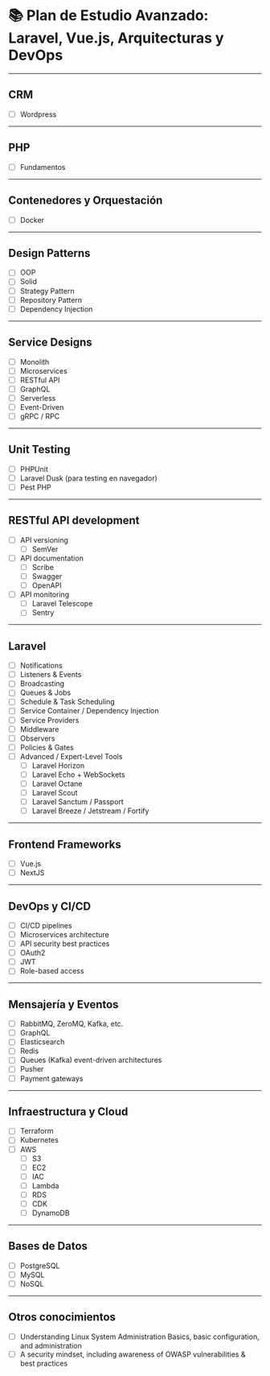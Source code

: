 # 📚 Plan de Estudio Avanzado: Laravel, Vue.js, Arquitecturas y DevOps

---

## CRM
- [ ] Wordpress

---

## PHP
- [ ] Fundamentos

---

## Contenedores y Orquestación
- [ ] Docker

---

## Design Patterns
- [ ] OOP
- [ ] Solid
- [ ] Strategy Pattern
- [ ] Repository Pattern
- [ ] Dependency Injection

---

## Service Designs
- [ ] Monolith
- [ ] Microservices
- [ ] RESTful API
- [ ] GraphQL
- [ ] Serverless
- [ ] Event-Driven
- [ ] gRPC / RPC

---

## Unit Testing
- [ ] PHPUnit
- [ ] Laravel Dusk (para testing en navegador)
- [ ] Pest PHP

---

## RESTful API development
- [ ] API versioning
  - [ ] SemVer
- [ ] API documentation
  - [ ] Scribe
  - [ ] Swagger
  - [ ] OpenAPI
- [ ] API monitoring
  - [ ] Laravel Telescope
  - [ ] Sentry

---

## Laravel
- [ ] Notifications
- [ ] Listeners & Events
- [ ] Broadcasting
- [ ] Queues & Jobs
- [ ] Schedule & Task Scheduling
- [ ] Service Container / Dependency Injection
- [ ] Service Providers
- [ ] Middleware
- [ ] Observers
- [ ] Policies & Gates
- [ ] Advanced / Expert-Level Tools
  - [ ] Laravel Horizon
  - [ ] Laravel Echo + WebSockets
  - [ ] Laravel Octane
  - [ ] Laravel Scout
  - [ ] Laravel Sanctum / Passport
  - [ ] Laravel Breeze / Jetstream / Fortify

---

## Frontend Frameworks
- [ ] Vue.js
- [ ] NextJS

---

## DevOps y CI/CD
- [ ] CI/CD pipelines
- [ ] Microservices architecture
- [ ] API security best practices
- [ ] OAuth2
- [ ] JWT
- [ ] Role-based access

---

## Mensajería y Eventos
- [ ] RabbitMQ, ZeroMQ, Kafka, etc.
- [ ] GraphQL
- [ ] Elasticsearch
- [ ] Redis
- [ ] Queues (Kafka) event-driven architectures
- [ ] Pusher
- [ ] Payment gateways

---

## Infraestructura y Cloud
- [ ] Terraform
- [ ] Kubernetes
- [ ] AWS
  - [ ] S3
  - [ ] EC2
  - [ ] IAC
  - [ ] Lambda
  - [ ] RDS
  - [ ] CDK
  - [ ] DynamoDB

---

## Bases de Datos
- [ ] PostgreSQL
- [ ] MySQL
- [ ] NoSQL

---

## Otros conocimientos
- [ ] Understanding Linux System Administration Basics, basic configuration, and administration
- [ ] A security mindset, including awareness of OWASP vulnerabilities & best practices
